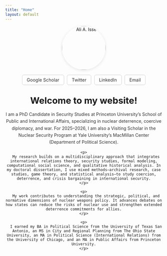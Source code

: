```yaml
---
title: "Home"
layout: default
---
```


<style>
  :root{ --header-h: 64px; }

  /* sticky header */
  .site-header{
    position: fixed !important;
    top: 0; left: 0; right: 0;
    height: var(--header-h);
    z-index: 9999;
    background: #ffffffcc !important;
    backdrop-filter: blur(8px);
    border-bottom: 1px solid #e6e8eb;
  }
  .site-header .wrapper{
    min-height: var(--header-h);
    display: flex;
    align-items: center;
  }
  .page-content{ padding-top: calc(var(--header-h) + 24px) !important; }

  html{ scroll-behavior:smooth; scroll-padding-top:calc(var(--header-h) + 8px); }

  /* center container */
  .hero{
    text-align:center;
    max-width:700px;
    margin:0 auto;
  }
  .hero img{
    width:140px; height:140px;
    border-radius:50%;
    box-shadow:0 2px 10px rgba(0,0,0,.1);
    object-fit:cover;
  }

  /* horizontal button row */
  .link-row{
    display:flex; flex-wrap:wrap;
    justify-content:center;
    gap:.6rem;
    margin:1rem 0 2rem;
  }
  .btn{
    border:1px solid #ccc;
    padding:.45rem .9rem;
    border-radius:6px;
    font-size:.9rem;
    text-decoration:none;
    color:#333;
    background:#fff;
  }
  .btn:hover{ background:#f6f8ff; border-color:#1a73e8; color:#1a73e8; }

  /* welcome text */
  .welcome h1{ font-size:1.8rem; margin:1rem 0; }
  .welcome p{ line-height:1.6; margin:.75rem 0; color:#333; }
</style>

<div class="hero">
  <img src="{{ '/assets/headshot.jpg' | relative_url }}" alt="Ali A. Isse">

  <div class="link-row">
    <a class="btn" href="https://scholar.google.com/citations?user=YOURID">Google Scholar</a>
    <a class="btn" href="https://twitter.com/IsseMehdi">Twitter</a>
    <a class="btn" href="https://www.linkedin.com/in/mehdi-i-28a95683/">LinkedIn</a>
    <a class="btn" href="mailto:YOUR.EMAIL@UNI.EDU">Email</a>
  </div>

  <div class="welcome">
    <h1>Welcome to my website!</h1>
    <p>
      I am a PhD Candidate in Security Studies at Princeton University’s School of Public and International Affairs, specializing in nuclear deterrence, coercive diplomacy, and war. For 2025–2026, I am also a Visiting Scholar in the Nuclear Security Program at Yale University’s MacMillan Center (Department of Political Science).
    </p>

    <p>
      My research builds on a multidisciplinary approach that integrates international relations theory, security studies, formal modeling, computational social science, and qualitative historical analysis. In my doctoral dissertation, I use mixed methods—archival research, case studies, game theory, and statistical analysis—to study coercion, deterrence, and crisis bargaining in international security.
    </p>

    <p>
      My work contributes to understanding the strategic, political, and normative dimensions of nuclear weapons policy. It advances debates on how states can reduce the risks of nuclear use and strengthen extended deterrence commitments for allies.
    </p>

    <p>
      I earned my BA in Political Science from the University of Texas San Antonio, an MS in City and Regional Planning from The Ohio State University, an MA in Political Science (International Relations) from the University of Chicago, and an MA in Public Affairs from Princeton University.
    </p>
  </div>
</div>

